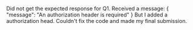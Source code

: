 Did not get the expected response for Q1. Received a message: {
	"message": "An authorization header is required"
}
But I added a authorization head. Couldn't fix the code and made my final submission.
